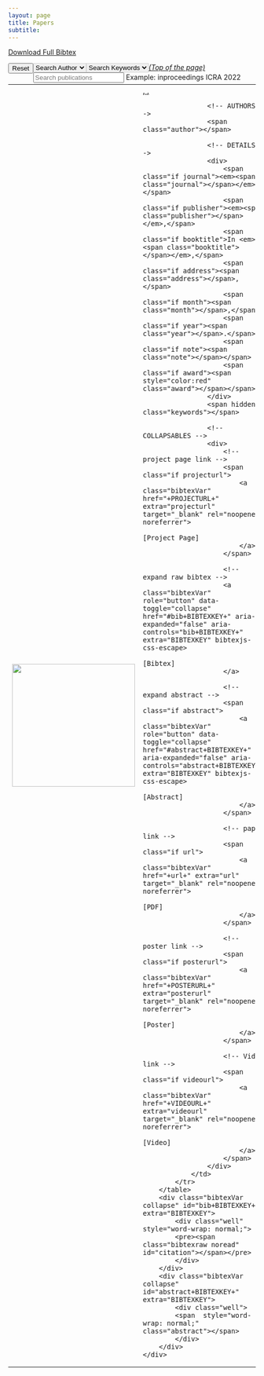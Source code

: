 ```yaml
---
layout: page
title: Papers
subtitle:
---
```

<script src="https://ajax.googleapis.com/ajax/libs/jquery/3.2.1/jquery.min.js"></script>
<script type="text/javascript" src="https://cdn.jsdelivr.net/gh/pcooksey/bibtex-js@1.0.0/src/bibtex_js.js"></script>
<bibtex src="\bib\bibi.bib"></bibtex>

<a href="\bib\bibi.bib" download="pracsys.bib">Download Full Bibtex</a>

<div class="container-fluid">
	<div class="searchbar" >
		<div style="float:left;">
			<button type="button" class="btn btn-default" onclick="reset()">Reset</button>
		</div>
		<div style="float:left;">
			<select id="authorselect" class="btn bibtex_search bibtex_generate_author" style="border: 1px solid lightgrey;" search="author">
			  <option value="">Search Author</option>
			</select>
		</div>
		<div style="float:left;">
			<select id="topicselect" class="btn bibtex_search bibtex_generate_keywords" search="keywords" bibtex_split_by=", " style="border: 1px solid lightgrey;">
			  <option value="">Search Keywords</option>
			</select>
		</div>
		<div style="float:left;">
			<input type="text" class="bibtex_search form-control" id="searchbar" placeholder="Search publications">
			<span class="help-block">Example: inproceedings ICRA 2022</span>
		</div>
	</div>
</div>

<div class="bibtex_structure">
  <div class="group year" extra="DESC number">
  	  <a href="#top" style="display: inline"><em>(Top of the page)</em></a>
  	  <div style="padding-bottom:10px;"></div>
  	  <div class="sort journal" extra="DESC string">
      	<div class="templates"></div>
      </div>
  </div>
</div>

<div id="bibtex_display">
    <div class="bibtex_template"> <!--callback="cullabstract(bibtexentry)">-->
        <table>
            <tr>
                <td width="250" height="100" style="text-align:center">
                    <div class="if img">
                        <img class="bibtexVar" src="\img\papers\+img+" img width="250" extra="img" />
                    </div>
                </td>
                <td>
                    <!-- TITLE -->
                    <div>
                        <span class="if projecturl">
                            <a class="bibtexVar"  href="+PROJECTURL+" extra="projecturl" target="_blank" rel="noopener noreferrer">
                                <span style="text-decoration: underline;" class="title"></span>,
                            </a>
                        </span>
                        <span class="if !projecturl">
                            <span class="if url">
                                <a class="bibtexVar"  href="+url+" extra="url" target="_blank" rel="noopener noreferrer">
                                    <span style="text-decoration: underline;" class="title"></span>,
                                </a>
                            </span>
                            <span class="if !url">
                                <span style="text-decoration: underline;" class="title"></span>
                            </span>
                        </span>
                    </div>
    
                    <!-- AUTHORS -->
                    <span class="author"></span>
    
                    <!-- DETAILS -->
                    <div>
                        <span class="if journal"><em><span class="journal"></span></em>,</span>
                        <span class="if publisher"><em><span class="publisher"></span></em>,</span>
                        <span class="if booktitle">In <em><span class="booktitle"></span></em>,</span>
                        <span class="if address"><span class="address"></span>,</span>
                        <span class="if month"><span class="month"></span>,</span>
                        <span class="if year"><span class="year"></span>.</span>
                        <span class="if note"><span class="note"></span></span>
                        <span class="if award"><span style="color:red" class="award"></span></span>
                    </div>
                    <span hidden class="keywords"></span>
    
                    <!-- COLLAPSABLES -->
                    <div>
                        <!-- project page link -->
                        <span class="if projecturl">
                            <a class="bibtexVar"  href="+PROJECTURL+" extra="projecturl" target="_blank" rel="noopener noreferrer">
                                [Project Page]
                            </a>
                        </span>
                        
                        <!-- expand raw bibtex -->
                        <a class="bibtexVar" role="button" data-toggle="collapse" href="#bib+BIBTEXKEY+" aria-expanded="false" aria-controls="bib+BIBTEXKEY+" extra="BIBTEXKEY" bibtexjs-css-escape>
                            [Bibtex]
                        </a>
    
                        <!-- expand abstract -->
                        <span class="if abstract">
                            <a class="bibtexVar" role="button" data-toggle="collapse" href="#abstract+BIBTEXKEY+" aria-expanded="false" aria-controls="abstract+BIBTEXKEY+" extra="BIBTEXKEY" bibtexjs-css-escape>
                                [Abstract]
                            </a>
                        </span>
                        
                        <!-- paper link -->
                        <span class="if url">
                            <a class="bibtexVar"  href="+url+" extra="url" target="_blank" rel="noopener noreferrer">
                                [PDF]
                            </a>
                        </span>

                        <!-- poster link -->
                        <span class="if posterurl">
                            <a class="bibtexVar"  href="+POSTERURL+" extra="posterurl" target="_blank" rel="noopener noreferrer">
                                [Poster]
                            </a>
                        </span>

                        <!-- Video link -->
                        <span class="if videourl">
                            <a class="bibtexVar"  href="+VIDEOURL+" extra="videourl" target="_blank" rel="noopener noreferrer">
                                [Video]
                            </a>
                        </span>
                    </div>
                </td>
            </tr>
        </table>
        <div class="bibtexVar collapse" id="bib+BIBTEXKEY+" extra="BIBTEXKEY">
            <div class="well" style="word-wrap: normal;">
            <pre><span class="bibtexraw noread" id="citation"></span></pre>
            </div>
        </div>
        <div class="bibtexVar collapse" id="abstract+BIBTEXKEY+" extra="BIBTEXKEY">
            <div class="well">
            <span  style="word-wrap: normal;" class="abstract"></span>
            </div>
        </div>
    </div>
</div>


<script src="https://maxcdn.bootstrapcdn.com/bootstrap/3.3.5/js/bootstrap.min.js"></script>
<!--<script>
    function cullabstract(bibtexentry) {
        var bibtexentry = bibtexentry[0];
        var span = bibtexentry.getElementById("citation");
        var text = span.textcontent;
        text = text.slice(0,text.indexOf("cutafter="));
        span.textcontent = text;
    }         
</script>-->

